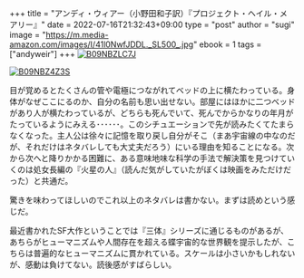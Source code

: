 +++
title = "アンディ・ウィアー（小野田和子訳）『プロジェクト・ヘイル・メアリー』"
date = 2022-07-16T21:32:43+09:00
type = "post"
author = "sugi"
image = "https://m.media-amazon.com/images/I/41l0NwfJDDL._SL500_.jpg"
ebook = 1
tags = ["andyweir"]
+++
<a href="https://www.amazon.co.jp/dp/B09NBZLC7J/?tag=chezsugi-22" target="_blank" class="alignleft"><img src="https://m.media-amazon.com/images/I/41l0NwfJDDL._SL200_.jpg" alt="B09NBZLC7J" border="0" /></a>

<a href="https://www.amazon.co.jp/dp/B09NBZ4Z3S/?tag=chezsugi-22" target="_blank" class="alignleft"><img src="https://m.media-amazon.com/images/I/412N17w45GL._SL200_.jpg" alt="B09NBZ4Z3S" border="0" /></a>

目が覚めるとたくさんの管や電極につながれてベッドの上に横たわっている。身体がなぜここにるのか、自分の名前も思い出せない。部屋にはほかに二つベッドがあり人が横たわっているが、どちらも死んでいて、死んでからかなりの年月がたっているようにみえる･･････。このシチュエーションで先が読みたくてたまらなくなった。主人公は徐々に記憶を取り戻し自分がそこ（まあ宇宙線の中なのだが、それだけはネタバレしても大丈夫だろう）にいる理由を知ることになる。次から次へと降りかかる困難に、ある意味地味な科学の手法で解決策を見つけていくのは処女長編の『火星の人』（読んだ気がしていたがぼくは映画をみただけだった）と共通だ。

驚きを味わってほしいのでこれ以上のネタバレは書かない。まずは読めという感じだ。

最近書かれたSF大作ということでは『三体』シリーズに通じるものがあるが、あちらがヒューマニズムや人間存在を超える蝶宇宙的な世界観を提示したが、こちらは普遍的なヒューマニズムに貫かれている。スケールは小さいかもしれないが、感動は負けてない。読後感がすばらしい。